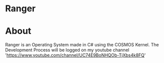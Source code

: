 # Ranger

# About
Ranger is an Operating System made in C# using the COSMOS Kernel. The Development Process will be logged on my youtube channel 'https://www.youtube.com/channel/UC74E9BoNHQOb-TjXbs4k8FQ'
